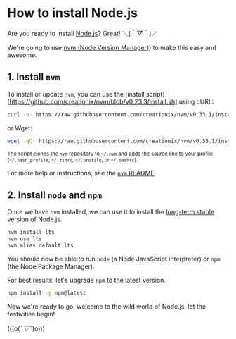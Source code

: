 # How to install Node.js

Are you ready to install [Node.js](https://nodejs.org)? Great! ＼(＾▽＾)／

We're going to use [nvm (Node Version Manager)](https://github.com/creationix/nvm)) to make this easy and awesome.

## 1. Install `nvm`

To install or update `nvm`, you can use the [install script][https://github.com/creationix/nvm/blob/v0.23.3/install.sh] using cURL:

```sh
curl -o- https://raw.githubusercontent.com/creationix/nvm/v0.33.1/install.sh | bash
```

or Wget:

```sh
wget -qO- https://raw.githubusercontent.com/creationix/nvm/v0.33.1/install.sh | bash
```

<sub>The script clones the `nvm` repository to `~/.nvm` and adds the source line to your profile (`~/.bash_profile`, `~/.zshrc`, `~/.profile`, or `~/.bashrc`).</sub>

For more help or instructions, see the [`nvm` README](https://github.com/creationix/nvm/blob/master/README.markdown).

## 2. Install `node` and `npm`

Once we have `nvm` installed, we can use it to install the [long-term stable](https://github.com/nodejs/LTS) version of Node.js.

```sh
nvm install lts
nvm use lts
nvm alias default lts
```

You should now be able to run `node` (a Node JavaScript interpreter) or `npm` (the Node Package Manager).

For best results, let's upgrade `npm` to the latest version.

```sh
npm install -g npm@latest
```

Now we're ready to go, welcome to the wild world of Node.js, let the festivities begin!

(((o(*ﾟ▽ﾟ*)o)))

